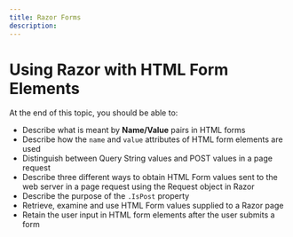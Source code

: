```yaml
---
title: Razor Forms
description: 
---
```

# Using Razor with HTML Form Elements

At the end of this topic, you should be able to:

- Describe what is meant by **Name/Value** pairs in HTML forms
- Describe how the `name` and `value` attributes of HTML form elements are used
- Distinguish between Query String values and POST values in a page request
- Describe three different ways to obtain HTML Form values sent to the web server in a page request using the Request object in Razor
- Describe the purpose of the `.IsPost` property
- Retrieve, examine and use HTML Form values supplied to a Razor page
- Retain the user input in HTML form elements after the user submits a form